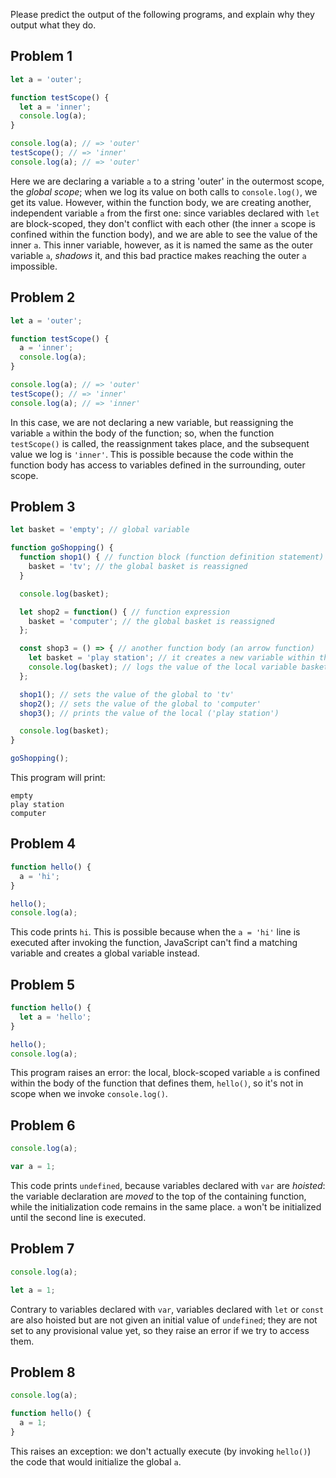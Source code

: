 Please predict the output of the following programs, and explain why they output what they do.

## Problem 1

```js
let a = 'outer';

function testScope() {
  let a = 'inner';
  console.log(a);
}

console.log(a); // => 'outer'
testScope(); // => 'inner'
console.log(a); // => 'outer'
```

Here we are declaring a variable `a` to a string 'outer' in the outermost scope, the _global scope_; when we log its value on both calls to `console.log()`, we get its value. However, within the function body, we are creating another, independent variable `a` from the first one: since variables declared with `let` are block-scoped, they don't conflict with each other (the inner `a` scope is confined within the function body), and we are able to see the value of the inner `a`. This inner variable, however, as it is named the same as the outer variable `a`, _shadows_ it, and this bad practice makes reaching the outer `a` impossible.

## Problem 2

```js
let a = 'outer';

function testScope() {
  a = 'inner';
  console.log(a);
}

console.log(a); // => 'outer'
testScope(); // => 'inner'
console.log(a); // => 'inner'
```
In this case, we are not declaring a new variable, but reassigning the variable `a` within the body of the function; so, when the function `testScope()` is called, the reassignment takes place, and the subsequent value we log is `'inner'`. This is possible because the code within the function body has access to variables defined in the surrounding, outer scope.

## Problem 3

```js
let basket = 'empty'; // global variable

function goShopping() {
  function shop1() { // function block (function definition statement)
    basket = 'tv'; // the global basket is reassigned
  }

  console.log(basket);

  let shop2 = function() { // function expression
    basket = 'computer'; // the global basket is reassigned
  };

  const shop3 = () => { // another function body (an arrow function)
    let basket = 'play station'; // it creates a new variable within the function body local scope
    console.log(basket); // logs the value of the local variable basket
  };

  shop1(); // sets the value of the global to 'tv'
  shop2(); // sets the value of the global to 'computer'
  shop3(); // prints the value of the local ('play station')

  console.log(basket); 
}

goShopping();
```

This program will print:

```
empty
play station
computer
```

## Problem 4

```js
function hello() {
  a = 'hi';
}

hello();
console.log(a);
```

This code prints `hi`. This is possible because when the `a = 'hi'` line is executed after invoking the function, JavaScript can't find a matching variable and creates a global variable instead.

## Problem 5

```js
function hello() {
  let a = 'hello';
}

hello();
console.log(a);
```

This program raises an error: the local, block-scoped variable `a` is confined within the body of the function that defines them, `hello()`, so it's not in scope when we invoke `console.log()`.

## Problem 6

```js
console.log(a);

var a = 1;
```
This code prints `undefined`, because variables declared with `var` are _hoisted_: the variable declaration are _moved_ to the top of the containing function, while the initialization code remains in the same place. `a` won't be initialized until the second line is executed.

## Problem 7

```js
console.log(a);

let a = 1;
```

Contrary to variables declared with `var`, variables declared with `let` or `const` are also hoisted but are not given an initial value of `undefined`; they are not set to any provisional value yet, so they raise an error if we try to access them.

## Problem 8

```js
console.log(a);

function hello() {
  a = 1;
}
```

This raises an exception: we don't actually execute (by invoking `hello()`) the code that would initialize the global `a`.



